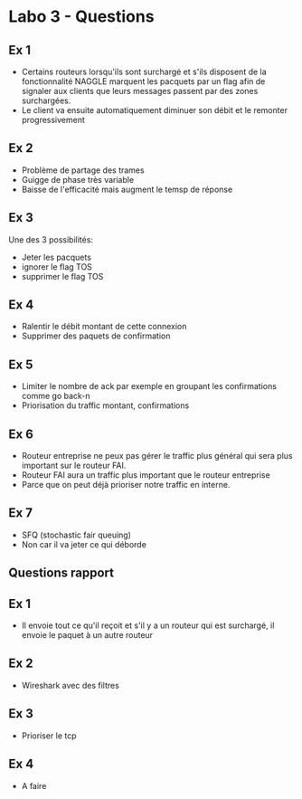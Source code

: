# Labo 3 - Questions

## Ex 1
- Certains routeurs lorsqu'ils sont surchargé et s'ils disposent de la fonctionnalité NAGGLE marquent les pacquets par un flag afin de signaler aux clients que leurs messages passent par des zones surchargées.
- Le client va ensuite automatiquement diminuer son débit et le remonter progressivement

## Ex 2
- Problème de partage des trames
- Guigge de phase très variable
- Baisse de l'efficacité mais augment le temsp de réponse

## Ex 3
Une des 3 possibilités:
- Jeter les pacquets
- ignorer le flag TOS
- supprimer le flag TOS

## Ex 4
- Ralentir le débit montant de cette connexion
- Supprimer des paquets de confirmation

## Ex 5
- Limiter le nombre de ack par exemple en groupant les confirmations comme go back-n
- Priorisation du traffic montant, confirmations

## Ex 6
- Routeur entreprise ne peux pas gérer le traffic plus général qui sera plus important sur le routeur FAI.
- Routeur FAI aura un traffic plus important que le routeur entreprise
- Parce que on peut déjà prioriser notre traffic en interne.

## Ex 7
- SFQ (stochastic fair queuing)
- Non car il va jeter ce qui déborde

## Questions rapport
## Ex 1
- Il envoie tout ce qu'il reçoit et s'il y a un routeur qui est surchargé, il envoie le paquet à un autre routeur

## Ex 2
- Wireshark avec des filtres

## Ex 3
- Prioriser le tcp

## Ex 4
- A faire
